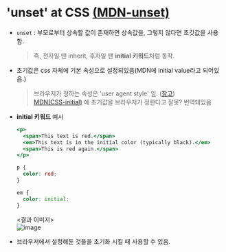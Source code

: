 
# 'unset' at CSS [(MDN-unset)](https://developer.mozilla.org/ko/docs/Web/CSS/unset)

- `unset` : 부모로부터 상속할 값이 존재하면 상속값을, 그렇지 않다면 초깃값을 사용함.  


    > 즉, 전자일 땐 inherit, 후자일 땐 **initial 키워드**처럼 동작.
    
- 초기값은 css 자체에 기본 속성으로 설정되있음(MDN에 initial value라고 되어있음.) 


    > 브라우저가 정하는 속성은 'user agent style' 임. ([참고](https://elad.medium.com/understanding-the-initial-inherit-and-unset-css-keywords-2d70b7121695))  
    > [MDN(CSS-initial)](https://developer.mozilla.org/ko/docs/Web/CSS/initial) 에 초기값을 브라우저가 정한다고 잘못? 번역돼있음


- **initial 키워드** 예시

    ```jsx
    <p>
      <span>This text is red.</span>
      <em>This text is in the initial color (typically black).</em>
      <span>This is red again.</span>
    </p>
    ```

    ```css
    p {
      color: red;
    }

    em {
      color: initial;
    }
    ```

  <결과 이미지>  
  ![image](https://user-images.githubusercontent.com/49744535/109388037-0bf2cd80-7948-11eb-9fdd-7556cd2f02b0.png)


- 브라우저에서 설정해둔 것들을 초기화 시킬 때 사용할 수 있음.
